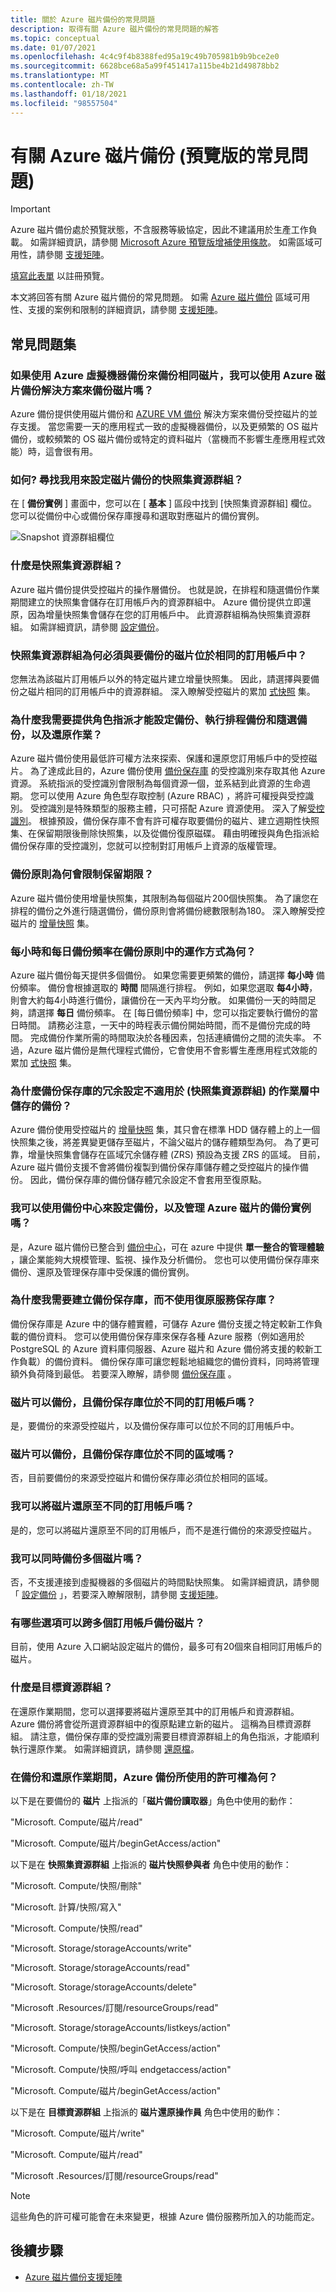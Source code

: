 ```yaml
---
title: 關於 Azure 磁片備份的常見問題
description: 取得有關 Azure 磁片備份的常見問題的解答
ms.topic: conceptual
ms.date: 01/07/2021
ms.openlocfilehash: 4c4c9f4b8388fed95a19c49b705981b9b9bce2e0
ms.sourcegitcommit: 6628bce68a5a99f451417a115be4b21d49878bb2
ms.translationtype: MT
ms.contentlocale: zh-TW
ms.lasthandoff: 01/18/2021
ms.locfileid: "98557504"
---
```

# <a name="frequently-asked-questions-about-azure-disk-backup-in-preview"></a>有關 Azure 磁片備份 (預覽版的常見問題) 

>[!IMPORTANT]
>Azure 磁片備份處於預覽狀態，不含服務等級協定，因此不建議用於生產工作負載。 如需詳細資訊，請參閱 [Microsoft Azure 預覽版增補使用條款](https://azure.microsoft.com/support/legal/preview-supplemental-terms/)。 如需區域可用性，請參閱 [支援矩陣](disk-backup-support-matrix.md)。
>
>[填寫此表單](https://forms.office.com/Pages/ResponsePage.aspx?id=v4j5cvGGr0GRqy180BHbR1vE8L51DIpDmziRt_893LVUNFlEWFJBN09PTDhEMjVHS05UWFkxUlUzUS4u) 以註冊預覽。

本文將回答有關 Azure 磁片備份的常見問題。 如需 [Azure 磁片備份](disk-backup-overview.md) 區域可用性、支援的案例和限制的詳細資訊，請參閱 [支援矩陣](disk-backup-support-matrix.md)。

## <a name="frequently-asked-questions"></a>常見問題集

### <a name="can-i-back-up-the-disk-using-the-azure-disk-backup-solution-if-the-same-disk-is-backed-up-using-azure-virtual-machine-backup"></a>如果使用 Azure 虛擬機器備份來備份相同磁片，我可以使用 Azure 磁片備份解決方案來備份磁片嗎？

Azure 備份提供使用磁片備份和 [AZURE VM 備份](backup-azure-vms-introduction.md) 解決方案來備份受控磁片的並存支援。 當您需要一天的應用程式一致的虛擬機器備份，以及更頻繁的 OS 磁片備份，或較頻繁的 OS 磁片備份或特定的資料磁片（當機而不影響生產應用程式效能）時，這會很有用。

### <a name="how-do-i-find-the-snapshot-resource-group-that-i-used-to-configure-backup-for-a-disk"></a>如何? 尋找我用來設定磁片備份的快照集資源群組？

在 [ **備份實例** ] 畫面中，您可以在 [ **基本** ] 區段中找到 [快照集資源群組] 欄位。 您可以從備份中心或備份保存庫搜尋和選取對應磁片的備份實例。

![Snapshot 資源群組欄位](./media/disk-backup-faq/snapshot-resource-group.png)

### <a name="what-is-a-snapshot-resource-group"></a>什麼是快照集資源群組？

Azure 磁片備份提供受控磁片的操作層備份。 也就是說，在排程和隨選備份作業期間建立的快照集會儲存在訂用帳戶內的資源群組中。 Azure 備份提供立即還原，因為增量快照集會儲存在您的訂用帳戶中。 此資源群組稱為快照集資源群組。 如需詳細資訊，請參閱 [設定備份](backup-managed-disks.md#configure-backup)。

### <a name="why-must-the-snapshot-resource-group-be-in-same-subscription-as-that-of-the-disk-being-backed-up"></a>快照集資源群組為何必須與要備份的磁片位於相同的訂用帳戶中？

您無法為該磁片訂用帳戶以外的特定磁片建立增量快照集。 因此，請選擇與要備份之磁片相同的訂用帳戶中的資源群組。 深入瞭解受控磁片的累加 [式快照](https://docs.microsoft.com/azure/virtual-machines/windows/disks-incremental-snapshots-portal#restrictions) 集。

### <a name="why-do-i-need-to-provide-role-assignments-to-be-able-to-configure-backups-perform-scheduled-and-on-demand-backups-and-restore-operations"></a>為什麼我需要提供角色指派才能設定備份、執行排程備份和隨選備份，以及還原作業？

Azure 磁片備份使用最低許可權方法來探索、保護和還原您訂用帳戶中的受控磁片。 為了達成此目的，Azure 備份使用 [備份保存庫](backup-vault-overview.md) 的受控識別來存取其他 Azure 資源。 系統指派的受控識別會限制為每個資源一個，並系結到此資源的生命週期。 您可以使用 Azure 角色型存取控制 (Azure RBAC) ，將許可權授與受控識別。 受控識別是特殊類型的服務主體，只可搭配 Azure 資源使用。 深入了解[受控識別](https://docs.microsoft.com/azure/active-directory/managed-identities-azure-resources/overview)。 根據預設，備份保存庫不會有許可權存取要備份的磁片、建立週期性快照集、在保留期限後刪除快照集，以及從備份復原磁碟。 藉由明確授與角色指派給備份保存庫的受控識別，您就可以控制對訂用帳戶上資源的版權管理。

### <a name="why-does-backup-policy-limit-the-retention-duration"></a>備份原則為何會限制保留期限？

Azure 磁片備份使用增量快照集，其限制為每個磁片200個快照集。 為了讓您在排程的備份之外進行隨選備份，備份原則會將備份總數限制為180。 深入瞭解受控磁片的 [增量快照](https://docs.microsoft.com/azure/virtual-machines/windows/disks-incremental-snapshots-portal#restrictions) 集。

### <a name="how-does-the-hourly-and-daily-backup-frequency-work-in-the-backup-policy"></a>每小時和每日備份頻率在備份原則中的運作方式為何？

Azure 磁片備份每天提供多個備份。 如果您需要更頻繁的備份，請選擇 **每小時** 備份頻率。 備份會根據選取的 **時間** 間隔進行排程。 例如，如果您選取 **每4小時**，則會大約每4小時進行備份，讓備份在一天內平均分散。 如果備份一天的時間足夠，請選擇 **每日** 備份頻率。 在 [每日備份頻率] 中，您可以指定要執行備份的當日時間。 請務必注意，一天中的時程表示備份開始時間，而不是備份完成的時間。 完成備份作業所需的時間取決於各種因素，包括連續備份之間的流失率。 不過，Azure 磁片備份是無代理程式備份，它會使用不會影響生產應用程式效能的累加 [式快照](https://docs.microsoft.com/azure/virtual-machines/windows/disks-incremental-snapshots-portal) 集。

### <a name="why-does-the-backup-vaults-redundancy-setting-not-apply-to-the-backups-stored-in-operational-tier-the-snapshot-resource-group"></a>為什麼備份保存庫的冗余設定不適用於 (快照集資源群組) 的作業層中儲存的備份？

Azure 備份使用受控磁片的 [增量快照](https://docs.microsoft.com/azure/virtual-machines/windows/disks-incremental-snapshots-portal#restrictions) 集，其只會在標準 HDD 儲存體上的上一個快照集之後，將差異變更儲存至磁片，不論父磁片的儲存體類型為何。 為了更可靠，增量快照集會儲存在區域冗余儲存體 (ZRS) 預設為支援 ZRS 的區域。 目前，Azure 磁片備份支援不會將備份複製到備份保存庫儲存體之受控磁片的操作備份。 因此，備份保存庫的備份儲存體冗余設定不會套用至復原點。

### <a name="can-i-use-backup-center-to-configure-backups-and-manage-backup-instances-for-azure-disks"></a>我可以使用備份中心來設定備份，以及管理 Azure 磁片的備份實例嗎？

是，Azure 磁片備份已整合到 [備份中心](backup-center-overview.md)，可在 azure 中提供 **單一整合的管理體驗** ，讓企業能夠大規模管理、監視、操作及分析備份。 您也可以使用備份保存庫來備份、還原及管理保存庫中受保護的備份實例。

### <a name="why-do-i-need-to-create-a-backup-vault-and-not-use-a-recovery-services-vault"></a>為什麼我需要建立備份保存庫，而不使用復原服務保存庫？

備份保存庫是 Azure 中的儲存體實體，可儲存 Azure 備份支援之特定較新工作負載的備份資料。 您可以使用備份保存庫來保存各種 Azure 服務（例如適用於 PostgreSQL 的 Azure 資料庫伺服器、Azure 磁片和 Azure 備份將支援的較新工作負載）的備份資料。 備份保存庫可讓您輕鬆地組織您的備份資料，同時將管理額外負荷降到最低。 若要深入瞭解，請參閱 [備份保存庫](https://docs.microsoft.com/azure/backup/backup-vault-overview) 。

### <a name="can-the-disk-to-be-backed-up-and-the-backup-vault-be-in-different-subscriptions"></a>磁片可以備份，且備份保存庫位於不同的訂用帳戶嗎？

是，要備份的來源受控磁片，以及備份保存庫可以位於不同的訂用帳戶中。

### <a name="can-the-disk-to-be-backed-up-and-the-backup-vault-be-in-different-regions"></a>磁片可以備份，且備份保存庫位於不同的區域嗎？

否，目前要備份的來源受控磁片和備份保存庫必須位於相同的區域。

### <a name="can-i-restore-a-disk-into-a-different-subscription"></a>我可以將磁片還原至不同的訂用帳戶嗎？

是的，您可以將磁片還原至不同的訂用帳戶，而不是進行備份的來源受控磁片。

### <a name="can-i-back-up-multiple-disks-together"></a>我可以同時備份多個磁片嗎？

否，不支援連接到虛擬機器的多個磁片的時間點快照集。 如需詳細資訊，請參閱「 [設定備份](backup-managed-disks.md#configure-backup) 」，若要深入瞭解限制，請參閱 [支援矩陣](disk-backup-support-matrix.md)。

### <a name="what-are-my-options-to-back-up-disks-across-multiple-subscriptions"></a>有哪些選項可以跨多個訂用帳戶備份磁片？

目前，使用 Azure 入口網站設定磁片的備份，最多可有20個來自相同訂用帳戶的磁片。

### <a name="what-is-a-target-resource-group"></a>什麼是目標資源群組？

在還原作業期間，您可以選擇要將磁片還原至其中的訂用帳戶和資源群組。 Azure 備份將會從所選資源群組中的復原點建立新的磁片。 這稱為目標資源群組。 請注意，備份保存庫的受控識別需要目標資源群組上的角色指派，才能順利執行還原作業。 如需詳細資訊，請參閱 [還原檔](restore-managed-disks.md)。

### <a name="what-are-the-permissions-used-by-azure-backup-during-backup-and-restore-operation"></a>在備份和還原作業期間，Azure 備份所使用的許可權為何？

以下是在要備份的 **磁片** 上指派的「**磁片備份讀取器**」角色中使用的動作：

"Microsoft. Compute/磁片/read"

"Microsoft. Compute/磁片/beginGetAccess/action"

以下是在 **快照集資源群組** 上指派的 **磁片快照參與者** 角色中使用的動作：

"Microsoft. Compute/快照/刪除"

"Microsoft. 計算/快照/寫入"

"Microsoft. Compute/快照/read"

"Microsoft. Storage/storageAccounts/write"

"Microsoft. Storage/storageAccounts/read"

"Microsoft. Storage/storageAccounts/delete"

"Microsoft .Resources/訂閱/resourceGroups/read"

"Microsoft. Storage/storageAccounts/listkeys/action"

"Microsoft. Compute/快照/beginGetAccess/action"

"Microsoft. Compute/快照/呼叫 endgetaccess/action"

"Microsoft. Compute/磁片/beginGetAccess/action"

以下是在 **目標資源群組** 上指派的 **磁片還原操作員** 角色中使用的動作：

"Microsoft. Compute/磁片/write"

"Microsoft. Compute/磁片/read"

"Microsoft .Resources/訂閱/resourceGroups/read"

>[!NOTE]
>這些角色的許可權可能會在未來變更，根據 Azure 備份服務所加入的功能而定。

## <a name="next-steps"></a>後續步驟

- [Azure 磁片備份支援矩陣](disk-backup-support-matrix.md)
